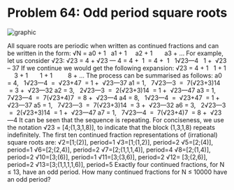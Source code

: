 # Problem 64: Odd period square roots

![graphic](img064.gif)

All square roots are periodic when written as continued fractions and
can be written in the form: √N = a0 + 1   a1 + 1     a2 + 1       a3 +
... For example, let us consider √23: √23 = 4 + √23 — 4 = 4 +  1  = 4 + 
1   1√23—4   1 +  √23 – 37 If we continue we would get the following
expansion: √23 = 4 + 1   1 + 1     3 + 1       1 + 1         8 + ... The
process can be summarised as follows: a0 = 4,   1√23—4  =  √23+47  = 1
+  √23—37 a1 = 1,   7√23—3  =  7(√23+3)14  = 3 +  √23—32 a2 = 3,  
2√23—3  =  2(√23+3)14  = 1 +  √23—47 a3 = 1,   7√23—4  =  7(√23+4)7  = 8
+  √23—4 a4 = 8,   1√23—4  =  √23+47  = 1 +  √23—37 a5 = 1,   7√23—3  = 
7(√23+3)14  = 3 +  √23—32 a6 = 3,   2√23—3  =  2(√23+3)14  = 1 +  √23—47
a7 = 1,   7√23—4  =  7(√23+4)7  = 8 +  √23—4 It can be seen that the
sequence is repeating. For conciseness, we use the notation √23 =
\[4;(1,3,1,8)\], to indicate that the block (1,3,1,8) repeats
indefinitely. The first ten continued fraction representations of
(irrational) square roots are: √2=\[1;(2)\], period=1 √3=\[1;(1,2)\],
period=2 √5=\[2;(4)\], period=1 √6=\[2;(2,4)\], period=2
√7=\[2;(1,1,1,4)\], period=4 √8=\[2;(1,4)\], period=2 √10=\[3;(6)\],
period=1 √11=\[3;(3,6)\], period=2 √12= \[3;(2,6)\], period=2
√13=\[3;(1,1,1,1,6)\], period=5 Exactly four continued fractions, for N
≤ 13, have an odd period. How many continued fractions for N ≤ 10000
have an odd period?